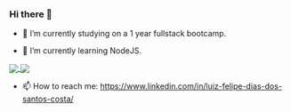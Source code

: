 ### Hi there 👋

- 🔭 I’m currently studying on a 1 year fullstack bootcamp.

- 🌱 I’m currently learning NodeJS.

<a href="https://github.com/lufelipe12/github-readme-stats">
  <img align="center" height:"200px" src="https://github-readme-stats.vercel.app/api?username=lufelipe12&count_private=true&theme=radical" />
</a>
<a href="https://github.com/lufelipe12/github-readme-stats">
  <img align="center" height:"200px" src="https://github-readme-stats.vercel.app/api/top-langs/?username=lufelipe12&count_private=true&theme=radical&layout=compact" />
</a>

- 📫 How to reach me: https://www.linkedin.com/in/luiz-felipe-dias-dos-santos-costa/

